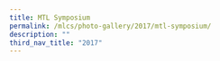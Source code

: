 ```yaml
---
title: MTL Symposium
permalink: /mlcs/photo-gallery/2017/mtl-symposium/
description: ""
third_nav_title: "2017"
---
```

